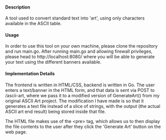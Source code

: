 #### Description
A tool used to convert standard text into 'art',
using only characters available in the ASCII table.

#### Usage
In order to use this tool on your own machine, please clone the repository and run main.go.
After running main.go and allowing firewall privileges, please head to http://localhost:8080/
where you will be able to generate your text using the different banners available.

#### Implementation Details
The frontend is written in HTML/CSS, backend is written in Go.
The user enters a text/banner in the HTML form, and that data is sent via POST to /ascii-art, 
where we pass it to a modified version of GenerateArt() from my original ASCII Art project. 
The modification I have made is so that it generates a text file instead of a slice of strings,
with the output (the actual ASCII art end result) being stored inside that file.

The HTML file makes use of the \<pre> tag, which allows us to then display the file contents to the user
after they click the 'Generate Art' button on the web page. 
